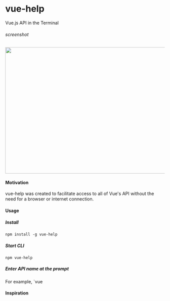 # vue-help

Vue.js API in the Terminal

###### screenshot
<img
    src="https://github.com/p-adams/vue-help/blob/master/assets/screen-shot.png"
    height="400" width="800"/>


#### Motivation

vue-help was created to facilitate access to all of Vue's API without the need for a browser or internet connection.


#### Usage

##### Install

`npm install -g vue-help`


##### Start CLI

`npm vue-help`

##### Enter API name at the prompt

For example, `vue


#### Inspiration